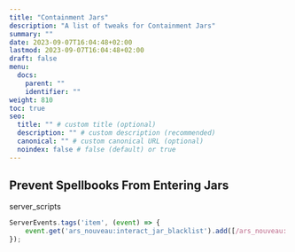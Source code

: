 ```yaml
---
title: "Containment Jars"
description: "A list of tweaks for Containment Jars"
summary: ""
date: 2023-09-07T16:04:48+02:00
lastmod: 2023-09-07T16:04:48+02:00
draft: false
menu:
  docs:
    parent: ""
    identifier: ""
weight: 810
toc: true
seo:
  title: "" # custom title (optional)
  description: "" # custom description (recommended)
  canonical: "" # custom canonical URL (optional)
  noindex: false # false (default) or true
---
```


## Prevent Spellbooks From Entering Jars

<span class="badge text-bg-dark server-scripts">server_scripts</span>

```js
ServerEvents.tags('item', (event) => {
    event.get('ars_nouveau:interact_jar_blacklist').add([/ars_nouveau:.*_spell_book/]);
});
```
